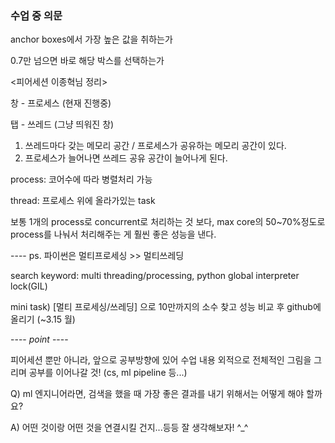### 수업 중 의문

anchor boxes에서 가장 높은 값을 취하는가

0.7만 넘으면 바로 해당 박스를 선택하는가



<피어세션 이종혁님 정리>

창 - 프로세스 (현재 진행중)

탭 - 쓰레드 (그냥 띄워진 창) 

1. 쓰레드마다 갖는 메모리 공간 / 프로세스가 공유하는 메모리 공간이 있다.
2. 프로세스가 늘어나면 쓰레드 공유 공간이 늘어나게 된다.

process: 코어수에 따라 병렬처리 가능

thread: 프로세스 위에 올라가있는 task

보통 1개의 process로 concurrent로 처리하는 것 보다, max core의 50~70%정도로 process를 나눠서 처리해주는 게 훨씬 좋은 성능을 낸다.

---- ps. 파이썬은 멀티프로세싱 >> 멀티쓰레딩 

search keyword: multi threading/processing, python global interpreter lock(GIL)

mini task) [멀티 프로세싱/쓰레딩] 으로 10만까지의 소수 찾고 성능 비교 후 github에 올리기 (~3.15 월)

---- *point* ----

 피어세션 뿐만 아니라, 앞으로 공부방향에 있어 수업 내용 외적으로 전체적인 그림을 그리며 공부를 이어나갈 것! (cs, ml pipeline 등...)

 Q) ml 엔지니어라면, 검색을 했을 때 가장 좋은 결과를 내기 위해서는 어떻게 해야 할까요?
 
 A) 어떤 것이랑 어떤 것을 연결시킬 건지...등등 잘 생각해보자! ^_^
